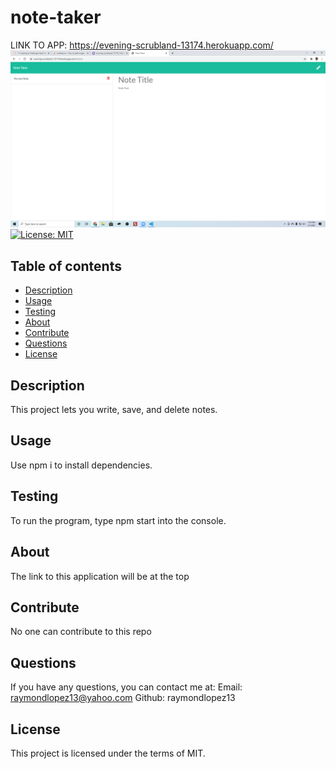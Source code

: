   # note-taker
  LINK TO APP: https://evening-scrubland-13174.herokuapp.com/
  ![photo of application](https://github.com/raymondlopez13/note-taker/blob/master/Develop/public/assets/images/Note-taker.png)
  [![License: MIT](https://img.shields.io/badge/License-MIT-yellow.svg)](https://opensource.org/licenses/MIT)

  ## Table of contents
  - [Description](#description)
  - [Usage](#usage)
  - [Testing](#testing)
  - [About](#about)
  - [Contribute](#contribute)
  - [Questions](#questions)
  - [License](#license)

  ## Description
  This project lets you write, save, and delete notes.

  ## Usage
  Use npm i to install dependencies.

  ## Testing
  To run the program, type npm start into the console.

  ## About
  The link to this application will be at the top

  ## Contribute
  No one can contribute to this repo

  ## Questions
  If you have any questions, you can contact me at:
  Email: raymondlopez13@yahoo.com
  Github: raymondlopez13

  ## License
  This project is licensed under the terms of MIT.